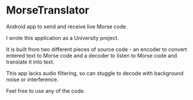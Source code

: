 MorseTranslator
===============

Android app to send and receive live Morse code.

I wrote this application as a University project. 

It is built from two different pieces of source code - an encoder to convert entered text to Morse code and a decoder
to listen to Morse code and translate it into text.

This app lacks audio filtering, so can stuggle to decode with background noise or interference.

Feel free to use any of the code.
